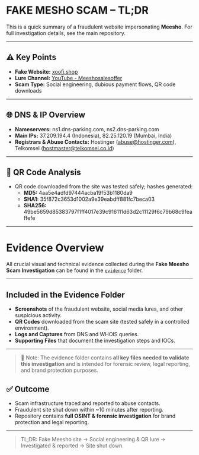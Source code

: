 # FAKE MESHO SCAM – TL;DR

This is a quick summary of a fraudulent website impersonating **Meesho**. For full investigation details, see the main repository.

---

## ⚠️ Key Points

- **Fake Website:** [xoofi.shop](https://xoofi.shop)  
- **Lure Channel:** [YouTube - Meeshosalesoffer](https://www.youtube.com/@Meeshosalesoffer)  
- **Scam Type:** Social engineering, dubious payment flows, QR code downloads  

---

## 🌐 DNS & IP Overview

- **Nameservers:** ns1.dns-parking.com, ns2.dns-parking.com  
- **Main IPs:** 37.209.194.4 (Indonesia), 82.25.120.19 (Mumbai, India)  
- **Registrars & Abuse Contacts:** Hostinger (abuse@hostinger.com), Telkomsel (hostmaster@telkomsel.co.id)  

---

## 📱 QR Code Analysis

- QR code downloaded from the site was tested safely; hashes generated:  
  - **MD5:** 4aa5e4adfd97444acba19f53b1180da9  
  - **SHA1:** 35f872c3653d1002a9e39eabdff881fc7beca03  
  - **SHA256:** 49be5659d85383797f1ff4017e39c916111d63d2c11129f6c79b68c9feaffefe  

---
# Evidence Overview

All crucial visual and technical evidence collected during the **Fake Meesho Scam Investigation** can be found in the [`evidence`](./evidence) folder.

---

## Included in the Evidence Folder

- **Screenshots** of the fraudulent website, social media lures, and other suspicious activity.  
- **QR Codes** downloaded from the scam site (tested safely in a controlled environment).  
- **Logs and Captures** from DNS and WHOIS queries.  
- **Supporting Files** that document the investigation steps and IOCs.

---

> 📌 Note: The evidence folder contains **all key files needed to validate this investigation** and is intended for forensic review, legal reporting, and brand protection purposes.


## ✅ Outcome

- Scam infrastructure traced and reported to abuse contacts.  
- Fraudulent site shut down within ~10 minutes after reporting.  
- Repository contains **full OSINT & forensic investigation** for brand protection and legal reporting.  

---

> TL;DR: Fake Meesho site → Social engineering & QR lure → Investigated & reported → Site shut down.  
